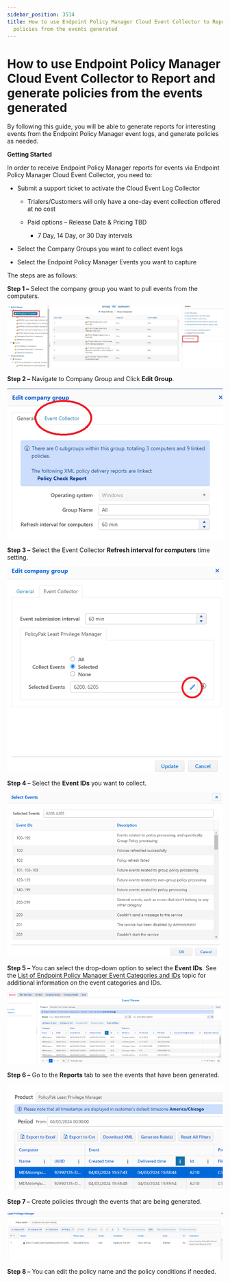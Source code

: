 ```yaml
---
sidebar_position: 3514
title: How to use Endpoint Policy Manager Cloud Event Collector to Report and generate
  policies from the events generated
---
```


# How to use Endpoint Policy Manager Cloud Event Collector to Report and generate policies from the events generated

By following this guide, you will be able to generate reports for interesting events from the Endpoint Policy Manager event logs, and generate policies as needed.

**Getting Started**

In order to receive Endpoint Policy Manager reports for events via Endpoint Policy Manager Cloud Event Collector, you need to:

* Submit a support ticket to activate the Cloud Event Log Collector

  * Trialers/Customers will only have a one-day event collection offered at no cost
  * Paid options – Release Date & Pricing TBD

    * 7 Day, 14 Day, or 30 Day intervals
* Select the Company Groups you want to collect event logs
* Select the Endpoint Policy Manager Events you want to capture

The steps are as follows:

**Step 1 –** Select the company group you want to pull events from the computers.

![](../../../../../../static/images/PolicyPak/Content/Resources/Images/Cloud/EventCollection/1331_1_596df1241c37a16d07ab1a0112189b90.jpeg)

**Step 2 –** Navigate to Company Group and Click **Edit Group**.

![](../../../../../../static/images/PolicyPak/Content/Resources/Images/Cloud/EventCollection/1331_2_669b3e1fe0433c37d3167839136d8706.png)

**Step 3 –** Select the Event Collector **Refresh interval for computers** time setting.

![](../../../../../../static/images/PolicyPak/Content/Resources/Images/Cloud/EventCollection/1331_3_ad00e7dbb30a04f1f0870f28a6bc6255.png)

**Step 4 –** Select the **Event IDs** you want to collect.

![](../../../../../../static/images/PolicyPak/Content/Resources/Images/Cloud/EventCollection/1331_4_7343ac11bad81555a0df4d9b989c7992.png)

**Step 5 –** You can select the drop-down option to select the **Event IDs**. See the [List of Endpoint Policy Manager Event Categories and IDs](../../Tips/EventCategories "List of Endpoint Policy Manager Event Categories and IDs") topic for additional information on the event categories and IDs.

![](../../../../../../static/images/PolicyPak/Content/Resources/Images/Cloud/EventCollection/1331_5_1abd34538213d5d2da7bf97cdc936d01.png)

**Step 6 –** Go to the **Reports** tab to see the events that have been generated.

![](../../../../../../static/images/PolicyPak/Content/Resources/Images/Cloud/EventCollection/1331_6_b02b2b1b225df20c25a38f3315efde31.png)

**Step 7 –** Create policies through the events that are being generated.

![](../../../../../../static/images/PolicyPak/Content/Resources/Images/Cloud/EventCollection/1331_7_1836b2dba9db9365124356840324b8d1.png)

**Step 8 –**  You can edit the policy name and the policy conditions if needed.